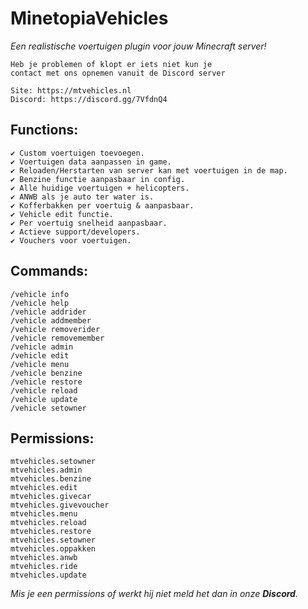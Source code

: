# MinetopiaVehicles
_Een realistische voertuigen plugin voor jouw Minecraft server!_

```
Heb je problemen of klopt er iets niet kun je 
contact met ons opnemen vanuit de Discord server

Site: https://mtvehicles.nl
Discord: https://discord.gg/7VfdnQ4
```


## **Functions:**
```
✔ Custom voertuigen toevoegen.
✔ Voertuigen data aanpassen in game.
✔ Reloaden/Herstarten van server kan met voertuigen in de map.
✔ Benzine functie aanpasbaar in config.
✔ Alle huidige voertuigen + helicopters.
✔ ANWB als je auto ter water is.
✔ Kofferbakken per voertuig & aanpasbaar.
✔ Vehicle edit functie.
✔ Per voertuig snelheid aanpasbaar.
✔ Actieve support/developers.
✔ Vouchers voor voertuigen.
```

## **Commands:**
  ```
  /vehicle info
  /vehicle help
  /vehicle addrider
  /vehicle addmember
  /vehicle removerider
  /vehicle removemember
  /vehicle admin
  /vehicle edit
  /vehicle menu
  /vehicle benzine
  /vehicle restore
  /vehicle reload
  /vehicle update
  /vehicle setowner
```

## **Permissions:**
  ```
  mtvehicles.setowner
  mtvehicles.admin
  mtvehicles.benzine
  mtvehicles.edit
  mtvehicles.givecar
  mtvehicles.givevoucher
  mtvehicles.menu
  mtvehicles.reload
  mtvehicles.restore
  mtvehicles.setowner
  mtvehicles.oppakken
  mtvehicles.anwb
  mtvehicles.ride
  mtvehicles.update
```
_Mis je een permissions of werkt hij niet meld het dan in onze **Discord**._
